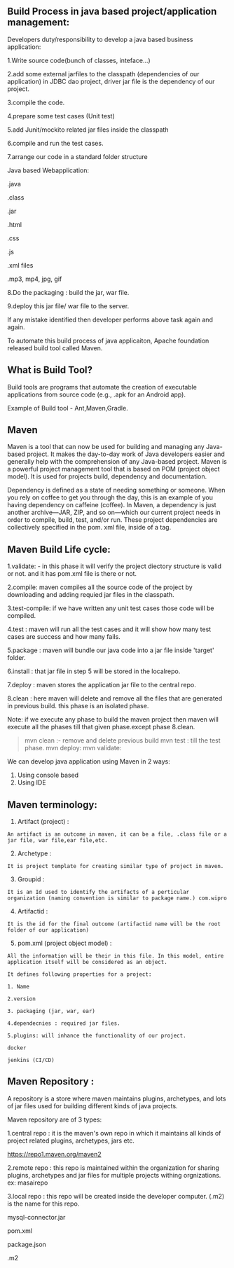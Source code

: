 ## Build Process in java based project/application management:

Developers duty/responsibility to develop a java based business application:

1.Write source code(bunch of classes, inteface...) 

2.add some external  jarfiles to the classpath (dependencies of our application)
in JDBC dao project, driver jar file is the dependency of our project.

3.compile the code.

4.prepare some test cases (Unit test) 

5.add Junit/mockito related jar files inside the classpath

6.compile and run the test cases.

7.arrange our code in a standard folder structure

Java based Webapplication:

.java

.class

.jar

.html

.css

.js

.xml files

.mp3, mp4, jpg, gif 

8.Do the packaging : build the jar, war file. 

9.deploy this jar file/ war file to the server.


If any mistake identified then developer performs above task again and again.

To automate this build process of java applicaiton, Apache foundation released build tool called Maven.

## What is Build Tool?

Build tools are programs that automate the creation of executable applications from
source code (e.g., .apk for an Android app).

Example of Build tool - Ant,Maven,Gradle.

## Maven

Maven is a tool that can now be used for building and managing any Java-based project. It makes the day-to-day
work of Java developers easier and generally help with the comprehension of any Java-based project.
Maven is a powerful project management tool that is based on POM (project object model). It is used for projects
build, dependency and documentation.

Dependency is defined as a state of needing something or someone.
When you rely on coffee to get you through the day, this is an example of you having dependency on caffeine
(coffee).
In Maven, a dependency is just another archive—JAR, ZIP, and so on—which our current project needs in order
to compile, build, test, and/or run. These project dependencies are collectively specified in the pom. xml file,
inside of a <dependencies> tag.


## Maven Build Life cycle:
  
  1.validate: - in this phase it will verify the project diectory structure is valid or not. and it has pom.xml file is there or not.

  2.compile: maven compiles all the source code of the project by downloading and adding requied jar files in the classpath.

  3.test-compile: if we have written any unit test cases those code will be compiled.

  4.test : maven will run all the test cases and it will show how many test cases are success and how many fails.

  5.package : maven will bundle our java code into a jar file inside 'target' folder.

  6.install : that jar file in step 5 will be stored in the localrepo.

  7.deploy : maven stores the application jar file to the central repo.

  8.clean : here maven will delete and remove all the files that are generated in previous build. this phase is an isolated phase.
  
  Note: if we execute any phase to build the maven project then maven will execute all the phases till that given phase.except phase 8.clean.
 
  >mvn clean   :- remove and delete previous build
  >mvn test   : till the test phase.
  >mvn deploy: 
  >mvn validate:
  
  
  We can develop java application using Maven in 2 ways:
  
  1. Using console based
  2. Using IDE
  
  ## Maven terminology:

  1. Artifact (project) :

    An artifact is an outcome in maven, it can be a file, .class file or a jar file, war file,ear file,etc.

  2. Archetype :

    It is project template for creating similar type of project in maven.

  3. Groupid : 

    It is an Id used to identify the artifacts of a perticular organization (naming convention is similar to package name.) com.wipro
  
  4. Artifactid : 
    
    It is the id for the final outcome (artifactid name will be the root folder of our application)

  5. pom.xml (project object model) :
    
    All the information will be their in this file. In this model, entire application itself will be considered as an object.

    It defines following properties for a project:

    1. Name

    2.version

    3. packaging (jar, war, ear)

    4.dependecnies : required jar files.

    5.plugins: will inhance the functionality of our project.

    docker

    jenkins (CI/CD)
  
  ## Maven Repository :
  
  A repository is a store where maven maintains plugins, archetypes, and lots of jar files used for building different kinds of java projects.

  Maven repository are of 3 types:
  
  1.central repo : it is the maven's own repo in which it maintains all kinds of project related plugins, archetypes, jars etc.

  https://repo1.maven.org/maven2

  2.remote repo : this repo is maintained within the organization for sharing plugins, archetypes and jar files for multiple projects withing orgnizations. ex: masairepo

  3.local repo : this repo will be created inside the developer computer.  (.m2) is the name for this repo.

  mysql-connector.jar 

  pom.xml

  package.json

  .m2 
  
  
  
